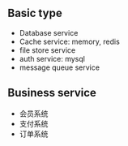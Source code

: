 ## Basic type
* Database service
* Cache service: memory, redis
* file store service
* auth service: mysql
* message queue service

## Business service
* 会员系统
* 支付系统
* 订单系统